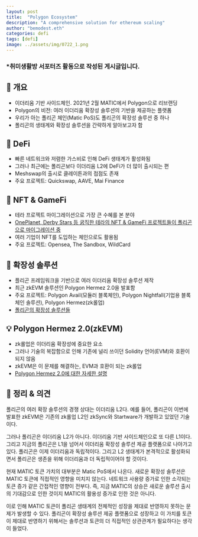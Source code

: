 ```yaml
---
layout: post
title:  "Polygon Ecosystem"
description: "A comprehensive solution for ethereum scaling"
author: "bemodest.eth"
categories: defi
tags: [defi]
image: ../assets/img/0722_1.png
---
```


### *취미생활방 서포터즈 활동으로 작성된 게시글입니다.

## 🔎 개요
- 이더리움 기반 사이드체인. 2021년 2월 MATIC에서 Polygon으로 리브랜딩
- Polygon의 비전: 여러 이더리움 확장성 솔루션의 기반을 제공하는 플랫폼
- 우리가 아는 폴리곤 체인(Matic PoS)도 폴리곤의 확장성 솔루션 중 하나
- 폴리곤의 생태계와 확장성 솔루션을 간략하게 알아보고자 함

## 🔎 DeFi
- 빠른 네트워크와 저렴한 가스비로 인해 DeFi 생태계가 활성화됨
- 그러나 최근에는 폴리곤보다 이더리움 L2에 DeFi가 더 많이 출시되는 편
- Meshswap의 출시로 클레이튼과의 접점도 존재
- 주요 프로젝트: Quickswap, AAVE, Mai Finance

## 🔎 NFT & GameFi
- 테라 프로젝트 마이그레이션으로 가장 큰 수혜를 본 분야
- [OnePlanet, Derby Stars 등 굵직한 테라의 NFT & GameFi 프로젝트들이 폴리곤으로 마이그레이션 중](https://twitter.com/Fwiz/status/1545555539299487745)
- 여러 기업이 NFT를 도입하는 체인으로도 활용됨
- 주요 프로젝트: Opensea, The Sandbox, WildCard

## 🔎 확장성 솔루션
- 플리곤 프레임워크을 기반으로 여러 이더리움 확장성 솔루션 제작
- 최근 zkEVM 솔루션인 Polygon Hermez 2.0을 발표함
- 주요 프로젝트: Polygon Avail(모듈러 블록체인), Polygon Nightfall(기업용 블록체인 솔루션), Polygon Hermez(zk롤업)
- [폴리곤의 확장성 솔루션들](https://twitter.com/PolygonDaily/status/1539609298820530178)

## 💡 Polygon Hermez 2.0(zkEVM)
- zk롤업은 이더리움 확장성에 중요한 요소
- 그러나 기술의 복잡함으로 인해 기존에 널리 쓰이던 Solidity 언어(EVM)와 호환이 되지 않음
- zkEVM은 이 문제를 해결하는, EVM과 호환이 되는 zk롤업
- [Polygon Hermez 2.0에 대한 자세한 설명](https://medium.com/a41-ventures/polygon-%EC%8B%9C%EB%A6%AC%EC%A6%88-4-polygon-hermez-%ED%83%88%EC%A4%91%EC%95%99-zk%EB%A1%A4%EC%97%85-%EB%B0%8F-zkevm-f29b1aedb1c5)

## 🔎 정리 & 의견
폴리곤의 여러 확장 솔루션의 경쟁 상대는 이더리움 L2다. 예를 들어, 폴리곤이 이번에 발표한 zkEVM은 기존의 zk롤업 L2인 zkSync와 Startware가 개발하고 있었던 기술이다.

그러나 폴리곤은 이더리움 L2가 아니다. 이더리움 기반 사이드체인으로 또 다른 L1이다. 그리고 지금의 폴리곤은 L1을 넘어서 이더리움 확장성 솔루션 제공 플랫폼으로 나아가고 있다. 폴리곤은 이제 이더리움과 독립적이다. 그리고 L2 생태계가 본격적으로 활성화되면서 폴리곤은 생존을 위해 이더리움과 더 독립적이어야 할 것이다.

현재 MATIC 토큰 가치의 대부분은 Matic PoS에서 나온다. 새로운 확장성 솔루션은 MATIC 토큰에 직접적인 영향을 미치지 않는다. 네트워크 사용량 증가로 인한 소각되는 토큰 증가 같은 간접적인 영향이 전부다. 즉, 지금 MATIC의 상승은 새로운 솔루션 출시의 기대감으로 인한 것이지 MATIC의 활용성 증가로 인한 것은 아니다.

이로 인해 MATIC 토큰이 폴리곤 생태계의 전체적인 성장을 제대로 반영하지 못하는 문제가 발생할 수 있다. 폴리곤이 확장성 솔루션 제공 플랫폼으로 성장하고 이 가치를 토큰이 제대로 반영하기 위해서는 솔루션과 토큰의 더 직접적인 상관관계가 필요하다는 생각이 들었다.